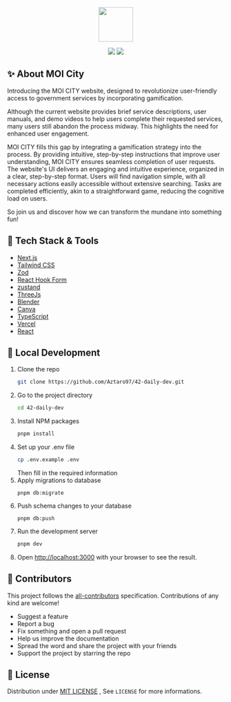 <!-- PROJECT INFOS -->
<div align="center">
 <a href="https://github.com/Aztaro97/MOI-APP"><img src="" height="80px" /></a>

<br />

 <p align="center">
  <a><img src="https://img.shields.io/github/stars/aztaro97/42-daily-dev" /></a>
 <a><img src="https://img.shields.io/badge/LICENSE-MIT-brightgreen" /></a>
 </p>
</div>


<!-- DETAIL ABOUT THE PROJECT -->
## ✨ About MOI City
Introducing the MOI CITY website, designed to revolutionize user-friendly access to government services by incorporating gamification.

Although the current website provides brief service descriptions, user manuals, and demo videos to help users complete their requested services, many users still abandon the process midway. This highlights the need for enhanced user engagement.

MOI CITY fills this gap by integrating a gamification strategy into the process. By providing intuitive, step-by-step instructions that improve user understanding, MOI CITY ensures seamless completion of user requests. The website's UI delivers an engaging and intuitive experience, organized in a clear, step-by-step format. Users will find navigation simple, with all necessary actions easily accessible without extensive searching. Tasks are completed efficiently, akin to a straightforward game, reducing the cognitive load on users.

So join us and discover how we can transform the mundane into something fun!

## 🚀 Tech Stack & Tools
- [Next.js](https://nextjs.org/?ref=cal.com)
- [Tailwind CSS](https://tailwindcss.com/?ref=cal.com)
- [Zod](https://github.com/colinhacks/zod)
- [React Hook Form](https://react-hook-form.com)
- [zustand](https://zustand-demo.pmnd.rs/)
- [ThreeJs](https://threejs.org/)
- [Blender](https://www.blender.org/)
- [Canva](https://www.canva.com/)
- [TypeScript](https://www.typescriptlang.org/)
- [Vercel](https://vercel.com/)
- [React](https://react.dev/)





<!-- DEVELOPMENT -->
## 🎉 Local Development

1. Clone the repo
   ```sh
   git clone https://github.com/Aztaro97/42-daily-dev.git
   ```
2. Go to the project directory
	```sh
	cd 42-daily-dev
	```
3. Install NPM packages
   ```sh
   pnpm install
   ```
4. Set up your .env file
   ```sh
   cp .env.example .env
   ```
   Then fill in the required information
5. Apply migrations to database
	```
	pnpm db:migrate
	```
6. Push schema changes to your database
	```
	pnpm db:push
	```
7. Run the development server
   ```sh
   pnpm dev
   ```
8. Open [http://localhost:3000](http://localhost:3000) with your browser to see the result.






<!-- CONTRIBUTION -->
## 🎉 Contributors

<!-- ALL-CONTRIBUTORS-LIST:START - Do not remove or modify this section -->
<!-- prettier-ignore-start -->
<!-- markdownlint-disable -->

<!-- markdownlint-restore -->
<!-- prettier-ignore-end -->
<!-- ALL-CONTRIBUTORS-LIST:END -->

This project follows the [all-contributors](https://allcontributors.org) specification.
Contributions of any kind are welcome!
-  Suggest a feature
-  Report a bug
-  Fix something and open a pull request
-  Help us improve the documentation
-  Spread the word and share the project with your friends
-  Support the project by starring the repo


<!-- LICENSE -->
## 🔑 License

Distribution under [MIT LICENSE](https://github.com/Aztaro97/42-daily-App/blob/main/LICENSE) , See `LICENSE` for more informations.